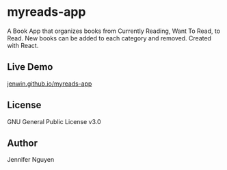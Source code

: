 # myreads-app
A Book App that organizes books from Currently Reading, Want To Read, to Read. New books can be added to each category and removed. Created with React.

## Live Demo
[jenwin.github.io/myreads-app](https://jenwin.github.io/myreads-app)

## License
GNU General Public License v3.0

## Author
Jennifer Nguyen